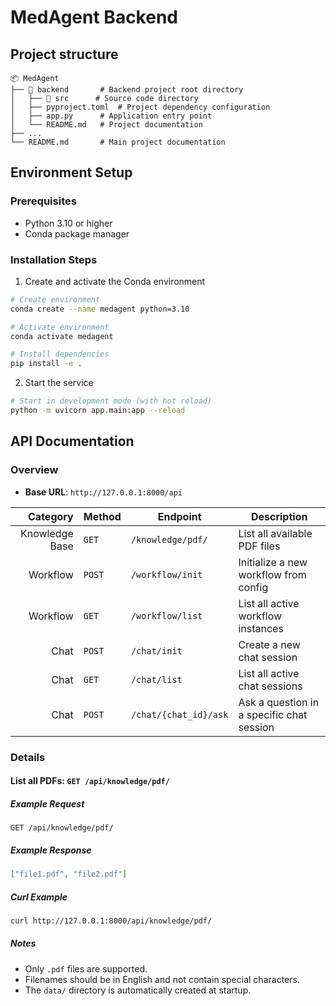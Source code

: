 # MedAgent Backend

## Project structure

```
📦 MedAgent 
├── 📁 backend       # Backend project root directory
│   ├── 📁 src      # Source code directory
│   ├── pyproject.toml  # Project dependency configuration
│   ├── app.py      # Application entry point
│   └── README.md   # Project documentation
├── ...   
└── README.md       # Main project documentation
```

## Environment Setup

### Prerequisites

- Python 3.10 or higher
- Conda package manager

### Installation Steps

1. Create and activate the Conda environment

```bash
# Create environment
conda create --name medagent python=3.10

# Activate environment
conda activate medagent

# Install dependencies
pip install -e .
```

2. Start the service

```bash
# Start in development mode (with hot reload)
python -m uvicorn app.main:app --reload
```

## API Documentation

### Overview

- **Base URL**: `http://127.0.0.1:8000/api`

|       Category | Method | Endpoint              | Description                               |
|---------------:|--------|-----------------------|-------------------------------------------|
| Knowledge Base | `GET`  | `/knowledge/pdf/`     | List all available PDF files              |
|       Workflow | `POST` | `/workflow/init`      | Initialize a new workflow from config     |
|       Workflow | `GET`  | `/workflow/list`      | List all active workflow instances        |
|           Chat | `POST` | `/chat/init`          | Create a new chat session                 |
|           Chat | `GET`  | `/chat/list`          | List all active chat sessions             |
|           Chat | `POST` | `/chat/{chat_id}/ask` | Ask a question in a specific chat session |

### Details

#### List all PDFs: `GET /api/knowledge/pdf/`

##### Example Request

```http
GET /api/knowledge/pdf/
```

##### Example Response

```json
["file1.pdf", "file2.pdf"]
```

##### Curl Example

```bash
curl http://127.0.0.1:8000/api/knowledge/pdf/
```

##### Notes

- Only `.pdf` files are supported.
- Filenames should be in English and not contain special characters.
- The `data/` directory is automatically created at startup.
